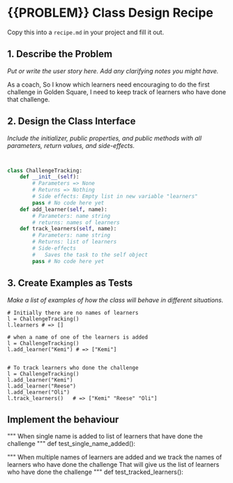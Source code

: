 # {{PROBLEM}} Class Design Recipe

Copy this into a `recipe.md` in your project and fill it out.

## 1. Describe the Problem

_Put or write the user story here. Add any clarifying notes you might have._

As a coach,
So I know which learners need encouraging to do the first challenge in Golden Square,
I need to keep track of learners who have done that challenge.



## 2. Design the Class Interface

_Include the initializer, public properties, and public methods with all parameters, return values, and side-effects._

```python


class ChallengeTracking:
    def __init__(self):
        # Parameters => None
        # Returns => Nothing
        # Side effects: Empty list in new variable "learners" 
        pass # No code here yet
    def add_learner(self, name):
        # Parameters: name string
        # returns: names of learners
    def track_learners(self, name):
        # Parameters: name string
        # Returns: list of learners
        # Side-effects
        #   Saves the task to the self object
        pass # No code here yet
```

## 3. Create Examples as Tests

_Make a list of examples of how the class will behave in different situations._

``` 
# Initially there are no names of learners
l = ChallengeTracking() 
l.learners # => []

# when a name of one of the learners is added
l = ChallengeTracking()   
l.add_learner("Kemi") # => ["Kemi"]


# To track learners who done the challenge
l = ChallengeTracking()
l.add_learner("Kemi")
l.add_learner("Reese")
l.add_learner("Oli")
l.track_learners()   # => ["Kemi" "Reese" "Oli"]

```

## Implement the behaviour

"""
When single name is added to list of learners that have done the challenge
"""
def test_single_name_added():

"""
When multiple names of learners are added and we track the names of learners who have  done the challenge
That will give us the list of learners who have done the challenge
"""
def test_tracked_learners():

